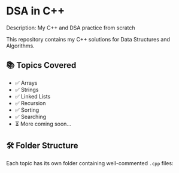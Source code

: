 # DSA in C++
Description: My C++ and DSA practice from scratch

This repository contains my C++ solutions for Data Structures and Algorithms.

## 📚 Topics Covered

- ✅ Arrays
- ✅ Strings
- ✅ Linked Lists
- ✅ Recursion
- ✅ Sorting
- ✅ Searching
- ⏳ More coming soon...

## 🛠️ Folder Structure

Each topic has its own folder containing well-commented `.cpp` files:

